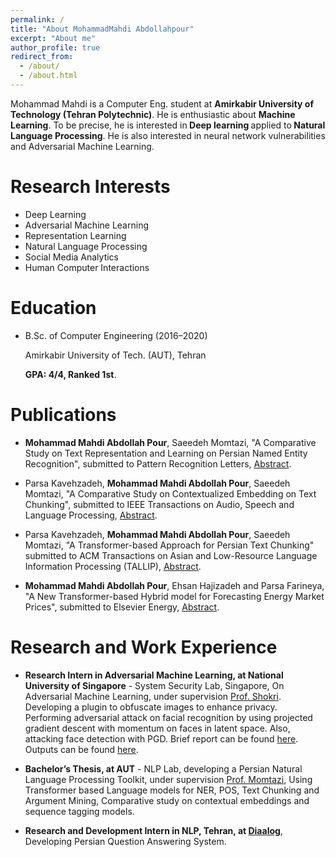 ```yaml
---
permalink: /
title: "About MohammadMahdi Abdollahpour"
excerpt: "About me"
author_profile: true
redirect_from:
  - /about/
  - /about.html
---
```


Mohammad Mahdi is a Computer Eng. student at <Strong>Amirkabir University of Technology (Tehran Polytechnic)</Strong>. He is enthusiastic about <Strong>Machine Learning</Strong>. To be precise, he is interested in<Strong> Deep learning </Strong>applied to<Strong> Natural Language Processing</Strong>. He is also interested in neural network vulnerabilities and Adversarial Machine Learning. 

Research Interests
======

* Deep Learning
* Adversarial Machine Learning
* Representation Learning
* Natural Language Processing
* Social Media Analytics
* Human Computer Interactions



Education
======
- B.Sc. of Computer Engineering (2016–2020)

  Amirkabir University of Tech. (AUT), Tehran
  
   **GPA: 4/4, Ranked 1st**.

Publications 
======
- **Mohammad Mahdi Abdollah Pour**, Saeedeh Momtazi, "A Comparative Study on Text Representation and Learning on Persian Named Entity Recognition", submitted to Pattern Recognition Letters, [Abstract](https://drive.google.com/file/d/18-vrbH6x6AK-GRuzuq_FxRRp3kbsgv7q/view).

- Parsa Kavehzadeh, **Mohammad Mahdi Abdollah Pour**, Saeedeh Momtazi, "A Comparative Study on Contextualized Embedding on Text Chunking", submitted to IEEE Transactions on Audio, Speech and Language Processing, [Abstract](https://drive.google.com/file/d/1E2GzNGsa2DofIeziKv2nscYDas8_luUI/view).

- Parsa Kavehzadeh, **Mohammad Mahdi Abdollah Pour**, Saeedeh Momtazi, "A Transformer-based Approach for Persian Text Chunking" submitted to ACM Transactions on Asian and Low-Resource Language Information Processing (TALLIP), [Abstract](https://drive.google.com/file/d/1Sgy4lPOry6dvAmORil6rbk7Df-R50MDE/view).

- **Mohammad Mahdi Abdollah Pour**, Ehsan Hajizadeh and Parsa Farineya, "A New Transformer-based Hybrid model for Forecasting Energy Market Prices", submitted to Elsevier Energy, [Abstract](https://drive.google.com/file/d/1EwD4R21XPcLWpt4SGSzU5ycRwz87Rx1i/view).

Research and Work Experience 
======


- **Research Intern in Adversarial Machine Learning, at National University of Singapore** -
System Security Lab, Singapore, On Adversarial Machine Learning, under supervision [Prof. Shokri](https://www.comp.nus.edu.sg/~reza/).
Developing a plugin to obfuscate images to enhance privacy. Performing adversarial attack on facial recognition by
using projected gradient descent with momentum on faces in latent space. Also, attacking face detection with PGD.
Brief report can be found [here](https://github.com/mahdiabdollahpour/mahdiabdollahpour.github.io/blob/master/files/Internship_Report.pdf). Outputs can be found [here](https://github.com/mahdiabdollahpour/mahdiabdollahpour.github.io/blob/master/files/Face_Off_Report_compressed.pdf).

- **Bachelor’s Thesis, at AUT** - NLP Lab, developing a Persian Natural Language Processing Toolkit, under
supervision [Prof. Momtazi](https://ceit.aut.ac.ir/~momtazi/), Using Transformer based Language models for NER, POS, Text Chunking and
Argument Mining, Comparative study on contextual embeddings and sequence tagging models.

- **Research and Development Intern in NLP, Tehran, at [Diaalog](http://diaalog.ir/)**,
Developing Persian Question Answering System.

<!--
A data-driven personal website
======
Like many other Jekyll-based GitHub Pages templates, academicpages makes you separate the website's content from its form. The content & metadata of your website are in structured markdown files, while various other files constitute the theme, specifying how to transform that content & metadata into HTML pages. You keep these various markdown (.md), YAML (.yml), HTML, and CSS files in a public GitHub repository. Each time you commit and push an update to the repository, the [GitHub pages](https://pages.github.com/) service creates static HTML pages based on these files, which are hosted on GitHub's servers free of charge.

Many of the features of dynamic content management systems (like Wordpress) can be achieved in this fashion, using a fraction of the computational resources and with far less vulnerability to hacking and DDoSing. You can also modify the theme to your heart's content without touching the content of your site. If you get to a point where you've broken something in Jekyll/HTML/CSS beyond repair, your markdown files describing your talks, publications, etc. are safe. You can rollback the changes or even delete the repository and start over -- just be sure to save the markdown files! Finally, you can also write scripts that process the structured data on the site, such as [this one](https://github.com/academicpages/academicpages.github.io/blob/master/talkmap.ipynb) that analyzes metadata in pages about talks to display [a map of every location you've given a talk](https://academicpages.github.io/talkmap.html). -->
<!--
Getting started
======
1. Register a GitHub account if you don't have one and confirm your e-mail (required!)
1. Fork [this repository](https://github.com/academicpages/academicpages.github.io) by clicking the "fork" button in the top right.
1. Go to the repository's settings (rightmost item in the tabs that start with "Code", should be below "Unwatch"). Rename the repository "[your GitHub username].github.io", which will also be your website's URL.
1. Set site-wide configuration and create content & metadata (see below -- also see [this set of diffs](http://archive.is/3TPas) showing what files were changed to set up [an example site](https://getorg-testacct.github.io) for a user with the username "getorg-testacct")
1. Upload any files (like PDFs, .zip files, etc.) to the files/ directory. They will appear at https://[your GitHub username].github.io/files/example.pdf.  
1. Check status by going to the repository settings, in the "GitHub pages" section

Site-wide configuration
------
The main configuration file for the site is in the base directory in [_config.yml](https://github.com/academicpages/academicpages.github.io/blob/master/_config.yml), which defines the content in the sidebars and other site-wide features. You will need to replace the default variables with ones about yourself and your site's github repository. The configuration file for the top menu is in [_data/navigation.yml](https://github.com/academicpages/academicpages.github.io/blob/master/_data/navigation.yml). For example, if you don't have a portfolio or blog posts, you can remove those items from that navigation.yml file to remove them from the header.

Create content & metadata
------
For site content, there is one markdown file for each type of content, which are stored in directories like _publications, _talks, _posts, _teaching, or _pages. For example, each talk is a markdown file in the [_talks directory](https://github.com/academicpages/academicpages.github.io/tree/master/_talks). At the top of each markdown file is structured data in YAML about the talk, which the theme will parse to do lots of cool stuff. The same structured data about a talk is used to generate the list of talks on the [Talks page](https://academicpages.github.io/talks), each [individual page](https://academicpages.github.io/talks/2012-03-01-talk-1) for specific talks, the talks section for the [CV page](https://academicpages.github.io/cv), and the [map of places you've given a talk](https://academicpages.github.io/talkmap.html) (if you run this [python file](https://github.com/academicpages/academicpages.github.io/blob/master/talkmap.py) or [Jupyter notebook](https://github.com/academicpages/academicpages.github.io/blob/master/talkmap.ipynb), which creates the HTML for the map based on the contents of the _talks directory).

**Markdown generator**

I have also created [a set of Jupyter notebooks](https://github.com/academicpages/academicpages.github.io/tree/master/markdown_generator
) that converts a CSV containing structured data about talks or presentations into individual markdown files that will be properly formatted for the academicpages template. The sample CSVs in that directory are the ones I used to create my own personal website at stuartgeiger.com. My usual workflow is that I keep a spreadsheet of my publications and talks, then run the code in these notebooks to generate the markdown files, then commit and push them to the GitHub repository.

How to edit your site's GitHub repository
------
Many people use a git client to create files on their local computer and then push them to GitHub's servers. If you are not familiar with git, you can directly edit these configuration and markdown files directly in the github.com interface. Navigate to a file (like [this one](https://github.com/academicpages/academicpages.github.io/blob/master/_talks/2012-03-01-talk-1.md) and click the pencil icon in the top right of the content preview (to the right of the "Raw | Blame | History" buttons). You can delete a file by clicking the trashcan icon to the right of the pencil icon. You can also create new files or upload files by navigating to a directory and clicking the "Create new file" or "Upload files" buttons.

Example: editing a markdown file for a talk
![Editing a markdown file for a talk](/images/editing-talk.png)

For more info
------
More info about configuring academicpages can be found in [the guide](https://academicpages.github.io/markdown/). The [guides for the Minimal Mistakes theme](https://mmistakes.github.io/minimal-mistakes/docs/configuration/) (which this theme was forked from) might also be helpful. -->
